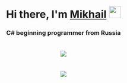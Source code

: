 <h1 align="center">Hi there, I'm <a href="https://t.me/bioMihanoid" target="_blank">Mikhail</a>
<img src="https://github.com/blackcater/blackcater/raw/main/images/Hi.gif" height="32"/></h1>
<h3 align="center">C# beginning programmer from Russia</h3>

<h1 align="center"><img src="https://github-profile-trophy.vercel.app/?username=BioMihanoid&theme=dracula)](https://github.com/ryo-ma/github-profile-trophy"/></h1>

<h1 align="center"><img src="https://github-readme-streak-stats.herokuapp.com/?user=BioMihanoid)](https://git.io/streak-stats"/></h1>

